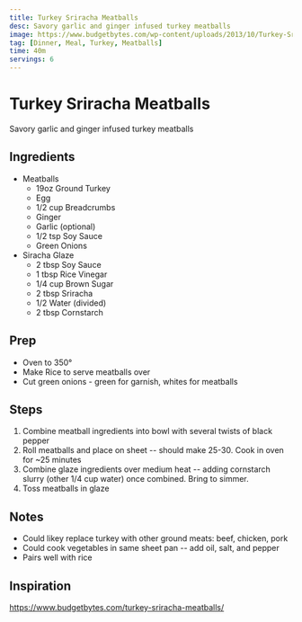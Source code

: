 ```yaml
---
title: Turkey Sriracha Meatballs
desc: Savory garlic and ginger infused turkey meatballs
image: https://www.budgetbytes.com/wp-content/uploads/2013/10/Turkey-Sriracha-Meatballs-plate-1-200x200.jpg
tag: [Dinner, Meal, Turkey, Meatballs]
time: 40m
servings: 6
---
```

# Turkey Sriracha Meatballs
Savory garlic and ginger infused turkey meatballs

## Ingredients
- Meatballs
  - 19oz Ground Turkey
  - Egg
  - 1/2 cup Breadcrumbs
  - Ginger
  - Garlic (optional)
  - 1/2 tsp Soy Sauce
  - Green Onions
- Siracha Glaze
  - 2 tbsp Soy Sauce
  - 1 tbsp Rice Vinegar
  - 1/4 cup Brown Sugar
  - 2 tbsp Sriracha
  - 1/2 Water (divided)
  - 2 tbsp Cornstarch

## Prep
- Oven to 350&deg;
- Make Rice to serve meatballs over
- Cut green onions - green for garnish, whites for meatballs

## Steps
1. Combine meatball ingredients into bowl with several twists of black pepper
2. Roll meatballs and place on sheet -- should make 25-30. Cook in oven for ~25 minutes
3. Combine glaze ingredients over medium heat -- adding cornstarch slurry (other 1/4 cup water) once combined. Bring to simmer.
4. Toss meatballs in glaze   

## Notes
- Could likey replace turkey with other ground meats: beef, chicken, pork
- Could cook vegetables in same sheet pan -- add oil, salt, and pepper
- Pairs well with rice

## Inspiration
https://www.budgetbytes.com/turkey-sriracha-meatballs/